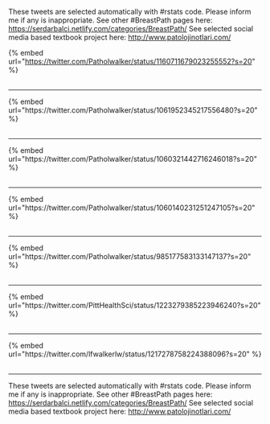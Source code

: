 

These tweets are selected automatically with #rstats code. Please inform me if any is inappropriate.
See other #BreastPath pages here: https://serdarbalci.netlify.com/categories/BreastPath/ 
See selected social media based textbook project here: http://www.patolojinotlari.com/

{% embed url="https://twitter.com/Patholwalker/status/1160711679023255552?s=20" %}<br>
<br>
<hr>
{% embed url="https://twitter.com/Patholwalker/status/1061952345217556480?s=20" %}<br>
<br>
<hr>
{% embed url="https://twitter.com/Patholwalker/status/1060321442716246018?s=20" %}<br>
<br>
<hr>
{% embed url="https://twitter.com/Patholwalker/status/1060140231251247105?s=20" %}<br>
<br>
<hr>
{% embed url="https://twitter.com/Patholwalker/status/985177583133147137?s=20" %}<br>
<br>
<hr>
{% embed url="https://twitter.com/PittHealthSci/status/1223279385223946240?s=20" %}<br>
<br>
<hr>
{% embed url="https://twitter.com/lfwalkerlw/status/1217278758224388096?s=20" %}<br>
<br>
<hr>


These tweets are selected automatically with #rstats code. Please inform me if any is inappropriate.
See other #BreastPath pages here: https://serdarbalci.netlify.com/categories/BreastPath/ 
See selected social media based textbook project here: http://www.patolojinotlari.com/
